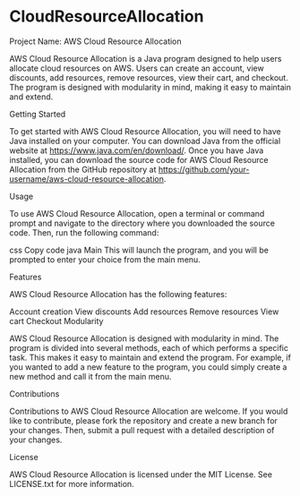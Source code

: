 # CloudResourceAllocation

Project Name: AWS Cloud Resource Allocation

AWS Cloud Resource Allocation is a Java program designed to help users allocate cloud resources on AWS. Users can create an account, view discounts, add resources, remove resources, view their cart, and checkout. The program is designed with modularity in mind, making it easy to maintain and extend.



Getting Started

To get started with AWS Cloud Resource Allocation, you will need to have Java installed on your computer. You can download Java from the official website at https://www.java.com/en/download/. Once you have Java installed, you can download the source code for AWS Cloud Resource Allocation from the GitHub repository at https://github.com/your-username/aws-cloud-resource-allocation.

Usage

To use AWS Cloud Resource Allocation, open a terminal or command prompt and navigate to the directory where you downloaded the source code. Then, run the following command:

css
Copy code
java Main
This will launch the program, and you will be prompted to enter your choice from the main menu.

Features

AWS Cloud Resource Allocation has the following features:

Account creation
View discounts
Add resources
Remove resources
View cart
Checkout
Modularity

AWS Cloud Resource Allocation is designed with modularity in mind. The program is divided into several methods, each of which performs a specific task. This makes it easy to maintain and extend the program. For example, if you wanted to add a new feature to the program, you could simply create a new method and call it from the main menu.

Contributions

Contributions to AWS Cloud Resource Allocation are welcome. If you would like to contribute, please fork the repository and create a new branch for your changes. Then, submit a pull request with a detailed description of your changes.

License

AWS Cloud Resource Allocation is licensed under the MIT License. See LICENSE.txt for more information.




